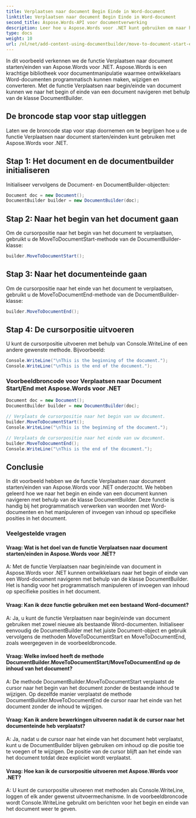 ```yaml
---
title: Verplaatsen naar document Begin Einde in Word-document
linktitle: Verplaatsen naar document Begin Einde in Word-document
second_title: Aspose.Words-API voor documentverwerking
description: Leer hoe u Aspose.Words voor .NET kunt gebruiken om naar het begin en einde van het document in Word-documenten te gaan met deze stapsgewijze handleiding.
type: docs
weight: 10
url: /nl/net/add-content-using-documentbuilder/move-to-document-start-end/
---
```

In dit voorbeeld verkennen we de functie Verplaatsen naar document starten/einden van Aspose.Words voor .NET. Aspose.Words is een krachtige bibliotheek voor documentmanipulatie waarmee ontwikkelaars Word-documenten programmatisch kunnen maken, wijzigen en converteren. Met de functie Verplaatsen naar begin/einde van document kunnen we naar het begin of einde van een document navigeren met behulp van de klasse DocumentBuilder.

## De broncode stap voor stap uitleggen

Laten we de broncode stap voor stap doornemen om te begrijpen hoe u de functie Verplaatsen naar document starten/einden kunt gebruiken met Aspose.Words voor .NET.


## Stap 1: Het document en de documentbuilder initialiseren

Initialiseer vervolgens de Document- en DocumentBuilder-objecten:

```csharp
Document doc = new Document();
DocumentBuilder builder = new DocumentBuilder(doc);
```

## Stap 2: Naar het begin van het document gaan

Om de cursorpositie naar het begin van het document te verplaatsen, gebruikt u de MoveToDocumentStart-methode van de DocumentBuilder-klasse:

```csharp
builder.MoveToDocumentStart();
```

## Stap 3: Naar het documenteinde gaan

Om de cursorpositie naar het einde van het document te verplaatsen, gebruikt u de MoveToDocumentEnd-methode van de DocumentBuilder-klasse:

```csharp
builder.MoveToDocumentEnd();
```

## Stap 4: De cursorpositie uitvoeren

U kunt de cursorpositie uitvoeren met behulp van Console.WriteLine of een andere gewenste methode. Bijvoorbeeld:

```csharp
Console.WriteLine("\nThis is the beginning of the document.");
Console.WriteLine("\nThis is the end of the document.");
```

### Voorbeeldbroncode voor Verplaatsen naar Document Start/End met Aspose.Words voor .NET

```csharp
Document doc = new Document();
DocumentBuilder builder = new DocumentBuilder(doc);

// Verplaats de cursorpositie naar het begin van uw document.
builder.MoveToDocumentStart();
Console.WriteLine("\nThis is the beginning of the document.");

// Verplaats de cursorpositie naar het einde van uw document.
builder.MoveToDocumentEnd();
Console.WriteLine("\nThis is the end of the document.");
```

## Conclusie

In dit voorbeeld hebben we de functie Verplaatsen naar document starten/einden van Aspose.Words voor .NET onderzocht. We hebben geleerd hoe we naar het begin en einde van een document kunnen navigeren met behulp van de klasse DocumentBuilder. Deze functie is handig bij het programmatisch verwerken van woorden met Word-documenten en het manipuleren of invoegen van inhoud op specifieke posities in het document.

### Veelgestelde vragen

#### Vraag: Wat is het doel van de functie Verplaatsen naar document starten/einden in Aspose.Words voor .NET?

A: Met de functie Verplaatsen naar begin/einde van document in Aspose.Words voor .NET kunnen ontwikkelaars naar het begin of einde van een Word-document navigeren met behulp van de klasse DocumentBuilder. Het is handig voor het programmatisch manipuleren of invoegen van inhoud op specifieke posities in het document.

#### Vraag: Kan ik deze functie gebruiken met een bestaand Word-document?

A: Ja, u kunt de functie Verplaatsen naar begin/einde van document gebruiken met zowel nieuwe als bestaande Word-documenten. Initialiseer eenvoudig de DocumentBuilder met het juiste Document-object en gebruik vervolgens de methoden MoveToDocumentStart en MoveToDocumentEnd, zoals weergegeven in de voorbeeldbroncode.

#### Vraag: Welke invloed heeft de methode DocumentBuilder.MoveToDocumentStart/MoveToDocumentEnd op de inhoud van het document?

A: De methode DocumentBuilder.MoveToDocumentStart verplaatst de cursor naar het begin van het document zonder de bestaande inhoud te wijzigen. Op dezelfde manier verplaatst de methode DocumentBuilder.MoveToDocumentEnd de cursor naar het einde van het document zonder de inhoud te wijzigen.

#### Vraag: Kan ik andere bewerkingen uitvoeren nadat ik de cursor naar het documenteinde heb verplaatst?

A: Ja, nadat u de cursor naar het einde van het document hebt verplaatst, kunt u de DocumentBuilder blijven gebruiken om inhoud op die positie toe te voegen of te wijzigen. De positie van de cursor blijft aan het einde van het document totdat deze expliciet wordt verplaatst.

#### Vraag: Hoe kan ik de cursorpositie uitvoeren met Aspose.Words voor .NET?

A: U kunt de cursorpositie uitvoeren met methoden als Console.WriteLine, loggen of elk ander gewenst uitvoermechanisme. In de voorbeeldbroncode wordt Console.WriteLine gebruikt om berichten voor het begin en einde van het document weer te geven.